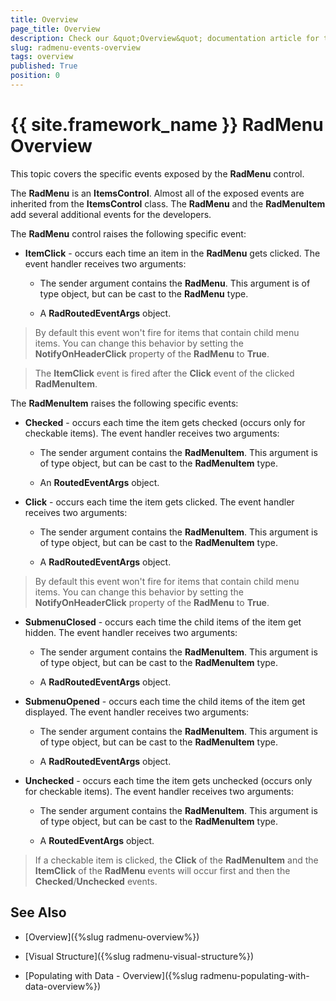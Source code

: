 ```yaml
---
title: Overview
page_title: Overview
description: Check our &quot;Overview&quot; documentation article for the RadMenu {{ site.framework_name }} control.
slug: radmenu-events-overview
tags: overview
published: True
position: 0
---
```


# {{ site.framework_name }} RadMenu Overview

This topic covers the specific events exposed by the __RadMenu__ control.
        

The __RadMenu__ is an __ItemsControl__. Almost all of the exposed events are inherited from the __ItemsControl__ class. The __RadMenu__ and the __RadMenuItem__ add several additional events for the developers.        

The __RadMenu__ control raises the following specific event:        

* __ItemClick__ - occurs each time an item in the __RadMenu__ gets clicked. The event handler receives two arguments:            

	* The sender argument contains the __RadMenu__. This argument is of type object, but can be cast to the __RadMenu__ type.              

	* A __RadRoutedEventArgs__ object.              

>By default this event won't fire for items that contain child menu items. You can change this behavior by setting the __NotifyOnHeaderClick__ property of the __RadMenu__ to __True__.          

>The __ItemClick__ event is fired after the __Click__ event of the clicked __RadMenuItem__.          

The __RadMenuItem__ raises the following specific events:        

* __Checked__ - occurs each time the item gets checked (occurs only for checkable items). The event handler receives two arguments:            

	* The sender argument contains the __RadMenuItem__. This argument is of type object, but can be cast to the __RadMenuItem__ type.              

	* An __RoutedEventArgs__ object.              

* __Click__ - occurs each time the item gets clicked. The event handler receives two arguments:            

	* The sender argument contains the __RadMenuItem__. This argument is of type object, but can be cast to the __RadMenuItem__ type.

	* A __RadRoutedEventArgs__ object.

>By default this event won't fire for items that contain child menu items. You can change this behavior by setting the __NotifyOnHeaderClick__ property of the __RadMenu__ to __True__.

* __SubmenuClosed__ - occurs each time the child items of the item get hidden. The event handler receives two arguments:

	* The sender argument contains the __RadMenuItem__. This argument is of type object, but can be cast to the __RadMenuItem__ type.

	* A __RadRoutedEventArgs__ object.

* __SubmenuOpened__ - occurs each time the child items of the item get displayed. The event handler receives two arguments:

	* The sender argument contains the __RadMenuItem__. This argument is of type object, but can be cast to the __RadMenuItem__ type.

	* A __RadRoutedEventArgs__ object.

* __Unchecked__ - occurs each time the item gets unchecked (occurs only for checkable items). The event handler receives two arguments:

	* The sender argument contains the __RadMenuItem__. This argument is of type object, but can be cast to the __RadMenuItem__ type.

	* A __RoutedEventArgs__ object.

>If a checkable item is clicked, the __Click__ of the __RadMenuItem__ and the __ItemClick__ of the __RadMenu__ events will occur first and then the __Checked__/__Unchecked__ events.

## See Also

 * [Overview]({%slug radmenu-overview%})

 * [Visual Structure]({%slug radmenu-visual-structure%})

 * [Populating with Data - Overview]({%slug radmenu-populating-with-data-overview%})
